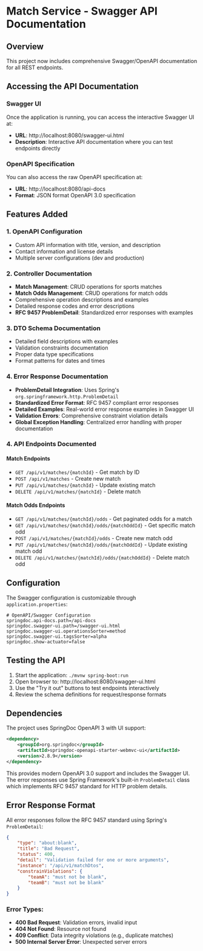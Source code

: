 # Match Service - Swagger API Documentation

## Overview

This project now includes comprehensive Swagger/OpenAPI documentation for all REST endpoints.

## Accessing the API Documentation

### Swagger UI
Once the application is running, you can access the interactive Swagger UI at:
- **URL**: http://localhost:8080/swagger-ui.html
- **Description**: Interactive API documentation where you can test endpoints directly

### OpenAPI Specification
You can also access the raw OpenAPI specification at:
- **URL**: http://localhost:8080/api-docs
- **Format**: JSON format OpenAPI 3.0 specification

## Features Added

### 1. OpenAPI Configuration
- Custom API information with title, version, and description
- Contact information and license details
- Multiple server configurations (dev and production)

### 2. Controller Documentation
- **Match Management**: CRUD operations for sports matches
- **Match Odds Management**: CRUD operations for match odds
- Comprehensive operation descriptions and examples
- Detailed response codes and error descriptions
- **RFC 9457 ProblemDetail**: Standardized error responses with examples

### 3. DTO Schema Documentation
- Detailed field descriptions with examples
- Validation constraints documentation
- Proper data type specifications
- Format patterns for dates and times

### 4. Error Response Documentation
- **ProblemDetail Integration**: Uses Spring's `org.springframework.http.ProblemDetail`
- **Standardized Error Format**: RFC 9457 compliant error responses
- **Detailed Examples**: Real-world error response examples in Swagger UI
- **Validation Errors**: Comprehensive constraint violation details
- **Global Exception Handling**: Centralized error handling with proper documentation

### 4. API Endpoints Documented

#### Match Endpoints
- `GET /api/v1/matches/{matchId}` - Get match by ID
- `POST /api/v1/matches` - Create new match
- `PUT /api/v1/matches/{matchId}` - Update existing match
- `DELETE /api/v1/matches/{matchId}` - Delete match

#### Match Odds Endpoints
- `GET /api/v1/matches/{matchId}/odds` - Get paginated odds for a match
- `GET /api/v1/matches/{matchId}/odds/{matchOddId}` - Get specific match odd
- `POST /api/v1/matches/{matchId}/odds` - Create new match odd
- `PUT /api/v1/matches/{matchId}/odds/{matchOddId}` - Update existing match odd
- `DELETE /api/v1/matches/{matchId}/odds/{matchOddId}` - Delete match odd

## Configuration

The Swagger configuration is customizable through `application.properties`:

```properties
# OpenAPI/Swagger Configuration
springdoc.api-docs.path=/api-docs
springdoc.swagger-ui.path=/swagger-ui.html
springdoc.swagger-ui.operationsSorter=method
springdoc.swagger-ui.tagsSorter=alpha
springdoc.show-actuator=false
```

## Testing the API

1. Start the application: `./mvnw spring-boot:run`
2. Open browser to: http://localhost:8080/swagger-ui.html
3. Use the "Try it out" buttons to test endpoints interactively
4. Review the schema definitions for request/response formats

## Dependencies

The project uses SpringDoc OpenAPI 3 with UI support:
```xml
<dependency>
    <groupId>org.springdoc</groupId>
    <artifactId>springdoc-openapi-starter-webmvc-ui</artifactId>
    <version>2.8.9</version>
</dependency>
```

This provides modern OpenAPI 3.0 support and includes the Swagger UI. The error responses use Spring Framework's built-in `ProblemDetail` class which implements RFC 9457 standard for HTTP problem details.

## Error Response Format

All error responses follow the RFC 9457 standard using Spring's `ProblemDetail`:

```json
{
    "type": "about:blank",
    "title": "Bad Request",
    "status": 400,
    "detail": "Validation failed for one or more arguments",
    "instance": "/api/v1/matchDtos",
    "constrainViolations": {
        "teamA": "must not be blank",
        "teamB": "must not be blank"
    }
}
```

### Error Types:
- **400 Bad Request**: Validation errors, invalid input
- **404 Not Found**: Resource not found
- **409 Conflict**: Data integrity violations (e.g., duplicate matches)
- **500 Internal Server Error**: Unexpected server errors
